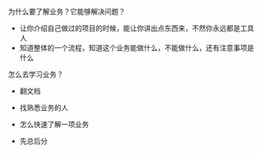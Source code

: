 为什么要了解业务？它能够解决问题？

- 让你介绍自己做过的项目的时候，能让你讲出点东西来，不然你永远都是工具人
- 知道整体的一个流程，知道这个业务能做什么，不能做什么，还有注意事项是什么

怎么去学习业务？

- 翻文档
- 找熟悉业务的人



- 怎么快速了解一项业务

- 先总后分